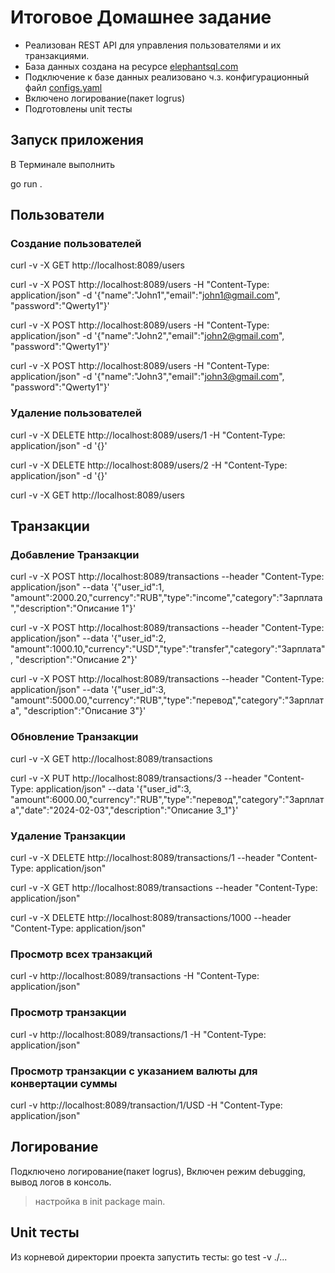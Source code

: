 # Итоговое Домашнее задание 

- Реализован REST API для управления пользователями и их транзакциями.
- База данных создана на ресурсе [elephantsql.com](https://elephantsql.com)
- Подключение к базе данных реализовано ч.з. конфигурационный файл [configs.yaml](./configure/configs.yaml)
- Включено логирование(пакет logrus)
- Подготовлены unit тесты

## Запуск приложения

В Терминале выполнить 

go run .

## Пользователи
### Создание пользователей

curl -v -X GET http://localhost:8089/users

curl -v -X POST http://localhost:8089/users -H "Content-Type: application/json" -d '{"name":"John1","email":"john1@gmail.com", "password":"Qwerty1"}'

curl -v -X POST http://localhost:8089/users -H "Content-Type: application/json" -d '{"name":"John2","email":"john2@gmail.com", "password":"Qwerty1"}'

curl -v -X POST http://localhost:8089/users -H "Content-Type: application/json" -d '{"name":"John3","email":"john3@gmail.com", "password":"Qwerty1"}'

### Удаление пользователей

curl -v -X DELETE http://localhost:8089/users/1 -H "Content-Type: application/json" -d '{}'

curl -v -X DELETE http://localhost:8089/users/2 -H "Content-Type: application/json" -d '{}'

curl -v -X GET http://localhost:8089/users

## Транзакции
### Добавление Транзакции

curl -v -X POST http://localhost:8089/transactions --header "Content-Type: application/json" --data '{"user_id":1, "amount":2000.20,"currency":"RUB","type":"income","category":"Зарплата","description":"Описание 1"}' 

curl -v -X POST http://localhost:8089/transactions --header "Content-Type: application/json" --data '{"user_id":2, "amount":1000.10,"currency":"USD","type":"transfer","category":"Зарплата", "description":"Описание 2"}' 

curl -v -X POST http://localhost:8089/transactions --header "Content-Type: application/json" --data '{"user_id":3, "amount":5000.00,"currency":"RUB","type":"перевод","category":"Зарплата", "description":"Описание 3"}' 

### Обновление Транзакции
curl -v -X GET http://localhost:8089/transactions

curl -v -X PUT http://localhost:8089/transactions/3 --header "Content-Type: application/json" --data '{"user_id":3, "amount":6000.00,"currency":"RUB","type":"перевод","category":"Зарплата","date":"2024-02-03","description":"Описание 3_1"}' 

### Удаление Транзакции

curl -v -X DELETE http://localhost:8089/transactions/1 --header "Content-Type: application/json"

curl -v -X GET http://localhost:8089/transactions --header "Content-Type: application/json"

curl -v -X DELETE http://localhost:8089/transactions/1000 --header "Content-Type: application/json"


### Просмотр всех транзакций

curl -v http://localhost:8089/transactions -H "Content-Type: application/json"

### Просмотр транзакции

curl -v http://localhost:8089/transactions/1 -H "Content-Type: application/json"

### Просмотр транзакции с указанием валюты для конвертации суммы

curl -v http://localhost:8089/transaction/1/USD -H "Content-Type: application/json"

## Логирование

Подключено логирование(пакет logrus), Включен режим debugging, вывод логов в консоль. 

> настройка в init package main.

## Unit тесты

Из корневой директории проекта запустить тесты:
go test -v ./...

